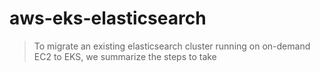 # aws-eks-elasticsearch

> To migrate an existing elasticsearch cluster running on on-demand EC2 to EKS, we summarize the steps to take
